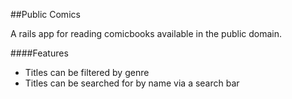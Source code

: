 ##Public Comics

A rails app for reading comicbooks available in the public domain.

####Features

* Titles can be filtered by genre
* Titles can be searched for by name via a search bar
